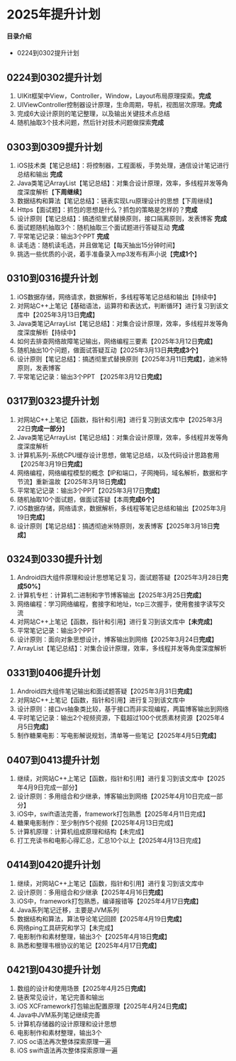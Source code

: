 # 2025年提升计划
#### 目录介绍
- 0224到0302提升计划




## 0224到0302提升计划

1. UIKit框架中View，Controller，Window，Layout布局原理探索。**完成**
2. UIViewController控制器设计原理，生命周期，导航，视图层次原理。**完成**
3. 完成6大设计原则的笔记整理，以及输出关键技术点总结 
4. 随机抽取3个技术问题，然后针对技术问题做探索**完成**

## 0303到0309提升计划

1. iOS技术类【笔记总结】：将控制器，工程面板，手势处理，通信设计笔记进行总结和输出 **完成**
2. Java类笔记ArrayList【笔记总结】：对集合设计原理，效率，多线程并发等角度深度解析【**下周继续**】
3. 数据结构和算法【笔记总结】：链表实现Lru原理设计的思想【下周继续】
4. Https【面试题】：抓包的思想是什么？抓包的策略是怎样的？**完成**
5. 设计原则【笔记总结】：搞透彻里式替换原则，接口隔离原则，发表博客 **完成**
6. 面试题随机抽取3个：随机抽取三个面试题进行答疑互动 **完成**
7. 平常笔记记录：输出3个PPT **完成**
8. 读毛选：随机读毛选，并且做笔记【每天抽出15分钟时间】
9. 挑选一些优质的小说，着手准备录入mp3发布有声小说【**完成1个**】

## 0310到0316提升计划

1. iOS数据存储，网络请求，数据解析，多线程等笔记总结和输出【持续中】
2. 对网站C++上笔记【基础语法，运算符和表达式，判断循环】进行复习到该文库中【2025年3月13日**完成**】
3. Java类笔记ArrayList【笔记总结】：对集合设计原理，效率，多线程并发等角度深度解析【持续中】
4. 如何去排查网络故障笔记输出，网络编程三要素【2025年3月12日**完成**】
5. 随机抽出10个问题，做面试答疑互动【2025年3月13日**共完成3个**】
6. 设计原则【笔记总结】：搞透彻里式替换原则【2025年3月11日**完成**】，迪米特原则，发表博客
7. 平常笔记记录：输出3个PPT 【2025年3月12日**完成**】

## 0317到0323提升计划

1. 对网站C++上笔记【函数，指针和引用】进行复习到该文库中【2025年3月22日**完成一部分**】
2. Java类笔记ArrayList【笔记总结】：对集合设计原理，效率，多线程并发等角度深度解析
3. 计算机系列-系统CPU缓存设计思想，做笔记总结，以及代码设计思路套用【2025年3月19日**完成**】
4. 网络编程，网络编程模型的概念【IP和端口，子网掩码，域名解析，数据和字节流】重新温故【2025年3月18日**完成**】
5. 平常笔记记录：输出3个PPT【2025年3月17日**完成**】
6. 随机抽取10个面试题，做面试答疑【本周**完成6个**】
7. iOS数据存储，网络请求，数据解析，多线程等笔记总结和输出【2025年3月19日**完成**】
8. 设计原则【笔记总结】：搞透彻迪米特原则，发表博客【2025年3月18日**完成**】

## 0324到0330提升计划

1. Android四大组件原理和设计思想笔记复习，面试题答疑【2025年3月28日**完成50%**】
2. 计算机专栏：计算机二进制和字节博客输出【2025年3月25日**完成**】
3. 网络编程：学习网络编程，套接字和地址，tcp三次握手，使用套接字读写交流
4. 对网站C++上笔记【函数，指针和引用】进行复习到该文库中【**未完成**】
5. 平常笔记记录：输出3个PPT
6. 设计原则：面向对象思想设计，博客输出到网络【2025年3月24日**完成**】
7. ArrayList【笔记总结】：对集合设计原理，效率，多线程并发等角度深度解析

## 0331到0406提升计划

1. Android四大组件笔记输出和面试题答疑【2025年3月31日**完成**】
2. 对网站C++上笔记【函数，指针和引用】进行复习到该文库中
3. 设计原则：接口vs抽象类比较，基于接口而非实现编程，两篇博客输出到网络
4. 平时笔记记录：输出2个视频资源，下载超过100个优质素材资源【2025年4月5日**完成**】
5. 制作糖果电影：写电影解说规划，清单等一些笔记【2025年4月5日**完成**】

## 0407到0413提升计划

1. 继续，对网站C++上笔记【函数，指针和引用】进行复习到该文库中【2025年4月9日完成一部分】
2. 设计原则：多用组合和少继承，博客输出到网络【2025年4月10日完成一部分】
3. iOS中，swift语法完善，framework打包熟悉【2025年4月11日完成】
4. 糖果电影制作：至少制作5个视频【2025年4月13日完成】
5. 计算机原理：计算机组成原理和结构【未完成】
6. 打工充读书和电影心得汇总，汇总10个以上【2025年4月13日完成】

## 0414到0420提升计划

1. 继续，对网站C++上笔记【函数，指针和引用】进行复习到该文库中
2. 设计原则：多用组合和少继承【2025年4月16日**完成**】
3. iOS中，framework打包熟悉，编译报错等【2025年4月17日**完成**】
4. Java系列笔记迁移，主要是JVM系列
5. 数据结构和算法，算法导论笔记回顾【2025年4月19日**完成**】
6. 网络ping工具研究和学习【未完成】
7. 电影制作和素材整理，输出3个【2025年4月18日**完成**】
8. 熟悉和整理韦根协议的笔记【2025年4月17日**完成**】

## 0421到0430提升计划

1. 数组的设计和使用场景【2025年4月25日**完成**】
2. 链表常见设计，笔记完善和输出
3. iOS XCFramework打包输出配置原理【2025年4月24日**完成**】
4. Java中JVM系列笔记继续完善
5. 计算机存储器的设计原理和设计思想
6. 电影制作和素材整理，输出3个
7. iOS oc语法再次整体探索原理一遍
8. iOS swift语法再次整体探索原理一遍











